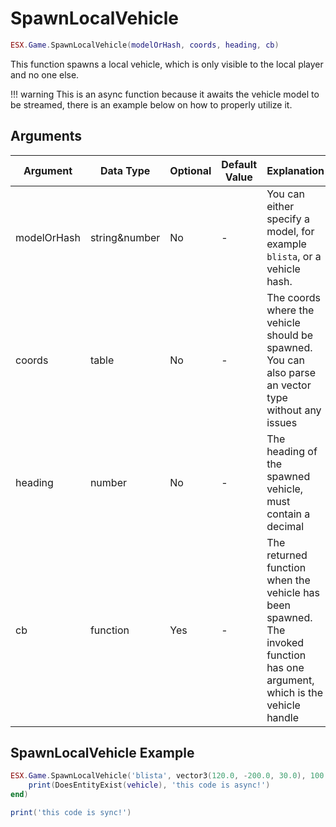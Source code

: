 # SpawnLocalVehicle

```lua
ESX.Game.SpawnLocalVehicle(modelOrHash, coords, heading, cb)
```

This function spawns a local vehicle, which is only visible to the local player and no one else.

!!! warning
      This is an async function because it awaits the vehicle model to be streamed, there is an example below on how to properly utilize it.

## Arguments

| Argument    | Data Type     | Optional | Default Value | Explanation                                                                                                                 |
|-------------|---------------|----------|---------------|-----------------------------------------------------------------------------------------------------------------------------|
| modelOrHash | string&number | No       | -             | You can either specify a model, for example `blista`, or a vehicle hash.                                                    |
| coords      | table         | No       | -             | The coords where the vehicle should be spawned. You can also parse an vector type without any issues                        |
| heading     | number        | No       | -             | The heading of the spawned vehicle, must contain a decimal                                                                  |
| cb          | function      | Yes      | -             | The returned function when the vehicle has been spawned. The invoked function has one argument, which is the vehicle handle |

## SpawnLocalVehicle Example

```lua
ESX.Game.SpawnLocalVehicle('blista', vector3(120.0, -200.0, 30.0), 100.0, function(vehicle)
	print(DoesEntityExist(vehicle), 'this code is async!')
end)

print('this code is sync!')
```
